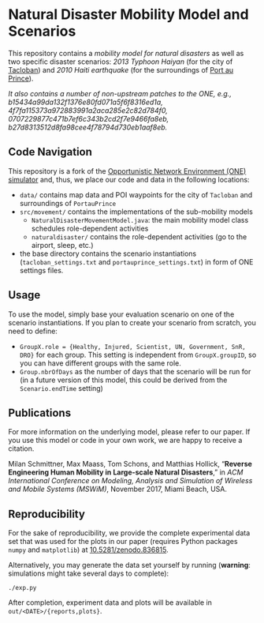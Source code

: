 # Natural Disaster Mobility Model and Scenarios

This repository contains a *mobility model for natural disasters* as well as two specific disaster scenarios: *2013 Typhoon Haiyan* (for the city of [Tacloban](https://www.openstreetmap.org/#map=18/11.24303/125.00720&layers=H)) and *2010 Haiti earthquake* (for the surroundings of [Port au Prince](https://www.openstreetmap.org/#map=18/18.54733/-72.34053&layers=H)).

*It also contains a number of non-upstream patches to the ONE, e.g., b15434a99da132f1376e80fd071a5f6f8316ed1a, 4f7fa115373a972883991a2aca285e2c82d784f0, 0707229877c471b7ef6c343b2cd2f7e9466fa8eb, b27d8313512d8fa98cee4f78794d730eb1aaf8eb.*

## Code Navigation

This repository is a fork of the [Opportunistic Network Environment (ONE) simulator](http://akeranen.github.io/the-one/) and, thus, we place our code and data in the following locations:

* `data/` contains map data and POI waypoints for the city of `Tacloban` and surroundings of `PortauPrince`
* `src/movement/` contains the implementations of the sub-mobility models
  * `NaturalDisasterMovementModel.java`: the main mobility model class schedules role-dependent activities 
  * `naturaldisaster/` contains the role-dependent activities (go to the airport, sleep, etc.)
* the base directory contains the scenario instantiations (`tacloban_settings.txt` and `portauprince_settings.txt`) in form of ONE settings files.

## Usage

To use the model, simply base your evaluation scenario on one of the scenario instantiations. If you plan to create your scenario from scratch, you need to define:
* `GroupX.role = {Healthy, Injured, Scientist, UN, Government, SnR, DRO}` for each group. This setting is independent from `GroupX.groupID`, so you can have different groups with the same role.
* `Group.nbrOfDays` as the number of days that the scenario will be run for (in a future version of this model, this could be derived from the `Scenario.endTime` setting)

## Publications

For more information on the underlying model, please refer to our paper. If you use this model or code in your own work, we are happy to receive a citation.

Milan Schmittner, Max Maass, Tom Schons, and Matthias Hollick, “**Reverse Engineering Human Mobility in Large-scale Natural Disasters**,” in *ACM International Conference on Modeling, Analysis and Simulation of Wireless and Mobile Systems (MSWiM)*, November 2017, Miami Beach, USA.

## Reproducibility

For the sake of reproducibility, we provide the complete experimental data set that was used for the plots in our paper (requires Python packages `numpy` and `matplotlib`) at [10.5281/zenodo.836815](https://doi.org/10.5281/zenodo.836815).

Alternatively, you may generate the data set yourself by running (**warning**: simulations might take several days to complete):
```
./exp.py
```
After completion, experiment data and plots will be available in `out/<DATE>/{reports,plots}`.
